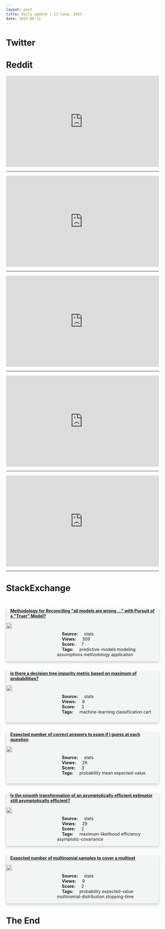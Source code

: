```yaml
---
layout: post
title: Daily update | 12 June, 2023
date: 2023-06-12
---
```


<script async src="https://platform.twitter.com/widgets.js" charset="utf-8"></script>


<script src='https://storage.ko-fi.com/cdn/scripts/overlay-widget.js'></script>
<script>
  kofiWidgetOverlay.draw('themldojo', {
    'type': 'floating-chat',
    'floating-chat.donateButton.text': 'Support me',
    'floating-chat.donateButton.background-color': '#f45d22',
    'floating-chat.donateButton.text-color': '#fff'
  });
</script>

# Twitter 

<blockquote class="twitter-tweet"><a href="https://twitter.com/jasleen101010/status/1667708790316359683"></a></blockquote>

<blockquote class="twitter-tweet"><a href="https://twitter.com/sharyph_/status/1667797124623347714"></a></blockquote>

<blockquote class="twitter-tweet"><a href="https://twitter.com/engineers_feed/status/1667863167291015169"></a></blockquote>

<blockquote class="twitter-tweet"><a href="https://twitter.com/python_spaces/status/1667708471746387968"></a></blockquote>

<blockquote class="twitter-tweet"><a href="https://twitter.com/rasbt/status/1667937220878106624"></a></blockquote>

<blockquote class="twitter-tweet"><a href="https://twitter.com/ylecun/status/1667879499671691266"></a></blockquote>

<blockquote class="twitter-tweet"><a href="https://twitter.com/ylecun/status/1667962402636169216"></a></blockquote>

<blockquote class="twitter-tweet"><a href="https://twitter.com/ylecun/status/1667962339134455808"></a></blockquote>

<blockquote class="twitter-tweet"><a href="https://twitter.com/huggingface/status/1667752857414832128"></a></blockquote>

<blockquote class="twitter-tweet"><a href="https://twitter.com/huggingface/status/1667919291235090435"></a></blockquote>

# Reddit 

<iframe id="reddit-embed" src="https://www.redditmedia.com/r/MachineLearning/comments/146ue8q/rmachinelearning_is_joining_the_reddit_blackout?ref_source=embed&amp;ref=share&amp;embed=true" sandbox="allow-scripts allow-same-origin allow-popups" style="border: none;" height="300" width="100%" scrolling="yes"></iframe>
<hr style="width:100%;text-align:left;margin-left:0">
<iframe id="reddit-embed" src="https://www.redditmedia.com/r/datascience/comments/146x0pf/is_rdatascience_going_private_from_1214_june_to?ref_source=embed&amp;ref=share&amp;embed=true" sandbox="allow-scripts allow-same-origin allow-popups" style="border: none;" height="300" width="100%" scrolling="yes"></iframe>
<hr style="width:100%;text-align:left;margin-left:0">
<iframe id="reddit-embed" src="https://www.redditmedia.com/r/datascience/comments/146ofs6/how_do_you_remember_everything_theorycode_as_a?ref_source=embed&amp;ref=share&amp;embed=true" sandbox="allow-scripts allow-same-origin allow-popups" style="border: none;" height="300" width="100%" scrolling="yes"></iframe>
<hr style="width:100%;text-align:left;margin-left:0">
<iframe id="reddit-embed" src="https://www.redditmedia.com/r/MachineLearning/comments/146qreq/n_musicgen_metas_response_to_googles_musiclm_for?ref_source=embed&amp;ref=share&amp;embed=true" sandbox="allow-scripts allow-same-origin allow-popups" style="border: none;" height="300" width="100%" scrolling="yes"></iframe>
<hr style="width:100%;text-align:left;margin-left:0">
<iframe id="reddit-embed" src="https://www.redditmedia.com/r/dataengineering/comments/146rj9m/does_anyone_else_hate_pandas?ref_source=embed&amp;ref=share&amp;embed=true" sandbox="allow-scripts allow-same-origin allow-popups" style="border: none;" height="300" width="100%" scrolling="yes"></iframe>
<hr style="width:100%;text-align:left;margin-left:0">

<style>
.card {
box-shadow: 0 4px 8px 0 rgba(0,0,0,0.2);
transition: 0.3s;
width: 100%;
background-color: #F3F4F4;
}
p{
    margin-left:  3em;
    padding-top: 1em;
}
.part2{
    display: grid;
    grid-template-columns: 1fr 3fr;
}
h4{
    margin: 1em;
}

.card:hover {
box-shadow: 0 8px 16px 0 rgba(0,0,0,0.2);
}
b {
padding: 2px 16px;
}
</style>
  
# StackExchange 


  <br>
  <div class="card">
  <h4><a href='https://stats.stackexchange.com/questions/618451/methodology-for-reconciling-all-models-are-wrong-with-pursuit-of-a-truer'>Methodology for Reconciling &quot;all models are wrong ...&quot; with Pursuit of a &quot;Truer&quot; Model?</a></h4> 
  <div class="part2">
      <img src="https://cdn.sstatic.net/Sites/stats/Img/apple-touch-icon@2.png?v=344f57aa10cc" alt="Img missing!" style="width:40%">
      <p><b>Source:</b> stats<br><b>Views:</b> 309<br><b>Score:</b> 7<br><b>Tags:</b> <span class="badge badge-dark">predictive-models</span> <span class="badge badge-dark">modeling</span> <span class="badge badge-dark">assumptions</span> <span class="badge badge-dark">methodology</span> <span class="badge badge-dark">application</span></p> 
  </div>
  </div>
      
  <br>
  <div class="card">
  <h4><a href='https://stats.stackexchange.com/questions/618457/is-there-a-decision-tree-impurity-metric-based-on-maximum-of-probabilities'>Is there a decision tree impurity metric based on maximum of probabilities?</a></h4> 
  <div class="part2">
      <img src="https://cdn.sstatic.net/Sites/stats/Img/apple-touch-icon@2.png?v=344f57aa10cc" alt="Img missing!" style="width:40%">
      <p><b>Source:</b> stats<br><b>Views:</b> 9<br><b>Score:</b> 3<br><b>Tags:</b> <span class="badge badge-dark">machine-learning</span> <span class="badge badge-dark">classification</span> <span class="badge badge-dark">cart</span></p> 
  </div>
  </div>
      
  <br>
  <div class="card">
  <h4><a href='https://stats.stackexchange.com/questions/618491/expected-number-of-correct-answers-to-exam-if-i-guess-at-each-question'>Expected number of correct answers to exam if I guess at each question</a></h4> 
  <div class="part2">
      <img src="https://cdn.sstatic.net/Sites/stats/Img/apple-touch-icon@2.png?v=344f57aa10cc" alt="Img missing!" style="width:40%">
      <p><b>Source:</b> stats<br><b>Views:</b> 26<br><b>Score:</b> 3<br><b>Tags:</b> <span class="badge badge-dark">probability</span> <span class="badge badge-dark">mean</span> <span class="badge badge-dark">expected-value</span></p> 
  </div>
  </div>
      
  <br>
  <div class="card">
  <h4><a href='https://stats.stackexchange.com/questions/618445/is-the-smooth-transformation-of-an-asymptotically-efficient-estimator-still-asym'>Is the smooth transformation of an asymptotically efficient estimator still asymptotically efficient?</a></h4> 
  <div class="part2">
      <img src="https://cdn.sstatic.net/Sites/stats/Img/apple-touch-icon@2.png?v=344f57aa10cc" alt="Img missing!" style="width:40%">
      <p><b>Source:</b> stats<br><b>Views:</b> 29<br><b>Score:</b> 2<br><b>Tags:</b> <span class="badge badge-dark">maximum-likelihood</span> <span class="badge badge-dark">efficiency</span> <span class="badge badge-dark">asymptotic-covariance</span></p> 
  </div>
  </div>
      
  <br>
  <div class="card">
  <h4><a href='https://stats.stackexchange.com/questions/618494/expected-number-of-multinomial-samples-to-cover-a-multiset'>Expected number of multinomial samples to cover a multiset</a></h4> 
  <div class="part2">
      <img src="https://cdn.sstatic.net/Sites/stats/Img/apple-touch-icon@2.png?v=344f57aa10cc" alt="Img missing!" style="width:40%">
      <p><b>Source:</b> stats<br><b>Views:</b> 9<br><b>Score:</b> 2<br><b>Tags:</b> <span class="badge badge-dark">probability</span> <span class="badge badge-dark">expected-value</span> <span class="badge badge-dark">multinomial-distribution</span> <span class="badge badge-dark">stopping-time</span></p> 
  </div>
  </div>
      
# The End